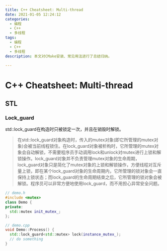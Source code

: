```yaml
---
title: C++ Cheatsheet: Multi-thread
date: 2021-01-05 12:24:12
categories:
  - 编程
  - C++
  - 多线程
tags: 
  - 编程
  - C++
  - 多线程
description: 本文对CMake安装、常见用法进行了总结归纳。

---
```

# C++ Cheatsheet: Multi-thread

## STL

### Lock_guard

 std::lock_guard在构造时只被锁定一次，并且在销毁时解锁。

> 在std::lock_guard对象构造时，传入的mutex对象(即它所管理的mutex对象)会被当前线程锁住。在lock_guard对象被析构时，它所管理的mutex对象会自动解锁，不需要程序员手动调用lock和unlock对mutex进行上锁和解锁操作。lock_guard对象并不负责管理mutex对象的生命周期，lock_guard对象只是简化了mutex对象的上锁和解锁操作，方便线程对互斥量上锁，即在某个lock_guard对象的生命周期内，它所管理的锁对象会一直保持上锁状态；而lock_guard的生命周期结束之后，它所管理的锁对象会被解锁。程序员可以非常方便地使用lock_guard，而不用担心异常安全问题。

```c++
// demo.h
#include <mutex>
class Demo {
private:
  std::mutex init_mutex_;
};

// demo.cpp
void Demo::Process() {
  std::lock_guard<std::mutex> lock(instance_mutex_);
  // do something
}
```



